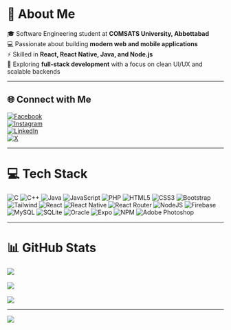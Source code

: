 # 💫 About Me  
🎓 Software Engineering student at **COMSATS University, Abbottabad**  
💻 Passionate about building **modern web and mobile applications**  
⚡ Skilled in **React, React Native, Java, and Node.js**  
🚀 Exploring **full-stack development** with a focus on clean UI/UX and scalable backends  

---

## 🌐 Connect with Me  
[![Facebook](https://img.shields.io/badge/Facebook-%231877F2.svg?logo=Facebook&logoColor=white)](https://www.facebook.com/yammikhan.yammikhan)  
[![Instagram](https://img.shields.io/badge/Instagram-%23E4405F.svg?logo=Instagram&logoColor=white)](https://instagram.com/itxx.__.yaman)  
[![LinkedIn](https://img.shields.io/badge/LinkedIn-%230077B5.svg?logo=linkedin&logoColor=white)](https://www.linkedin.com/in/yamman-hussain-a92245262/)  
[![X](https://img.shields.io/badge/X-black.svg?logo=X&logoColor=white)](https://x.com/Yammi276)  

---

# 💻 Tech Stack  
 
![C](https://img.shields.io/badge/c-%2300599C.svg?style=for-the-badge&logo=c&logoColor=white) ![C++](https://img.shields.io/badge/c++-%2300599C.svg?style=for-the-badge&logo=c%2B%2B&logoColor=white) ![Java](https://img.shields.io/badge/java-%23ED8B00.svg?style=for-the-badge&logo=openjdk&logoColor=white) ![JavaScript](https://img.shields.io/badge/javascript-%23323330.svg?style=for-the-badge&logo=javascript&logoColor=%23F7DF1E) ![PHP](https://img.shields.io/badge/php-%23777BB4.svg?style=for-the-badge&logo=php&logoColor=white) ![HTML5](https://img.shields.io/badge/html5-%23E34F26.svg?style=for-the-badge&logo=html5&logoColor=white) ![CSS3](https://img.shields.io/badge/css3-%231572B6.svg?style=for-the-badge&logo=css3&logoColor=white) ![Bootstrap](https://img.shields.io/badge/bootstrap-%238511FA.svg?style=for-the-badge&logo=bootstrap&logoColor=white) ![Tailwind](https://img.shields.io/badge/tailwindcss-%231572B6.svg?style=for-the-badge&logo=tailwindcss&logoColor=white) ![React](https://img.shields.io/badge/react-%2320232a.svg?style=for-the-badge&logo=react&logoColor=%2361DAFB) ![React Native](https://img.shields.io/badge/react_native-%2320232a.svg?style=for-the-badge&logo=react&logoColor=%2361DAFB) ![React Router](https://img.shields.io/badge/React_Router-CA4245?style=for-the-badge&logo=react-router&logoColor=white) ![NodeJS](https://img.shields.io/badge/node.js-6DA55F?style=for-the-badge&logo=node.js&logoColor=white) ![Firebase](https://img.shields.io/badge/Firebase-039BE5?style=for-the-badge&logo=Firebase&logoColor=white) ![MySQL](https://img.shields.io/badge/mysql-%2300000f.svg?style=for-the-badge&logo=mysql&logoColor=white) ![SQLite](https://img.shields.io/badge/sqlite-%2307405e.svg?style=for-the-badge&logo=sqlite&logoColor=white) ![Oracle](https://img.shields.io/badge/Oracle-F80000?style=for-the-badge&logo=oracle&logoColor=white) ![Expo](https://img.shields.io/badge/expo-1C1E24?style=for-the-badge&logo=expo&logoColor=#D04A37) ![NPM](https://img.shields.io/badge/NPM-%23CB3837.svg?style=for-the-badge&logo=npm&logoColor=white) ![Adobe Photoshop](https://img.shields.io/badge/adobe%20photoshop-%2331A8FF.svg?style=for-the-badge&logo=adobe%20photoshop&logoColor=white)


---

# 📊 GitHub Stats  
![](https://github-readme-stats.vercel.app/api?username=Yamman&theme=dark&hide_border=false&include_all_commits=true&count_private=true)<br/>  
![](https://github-readme-streak-stats.herokuapp.com/?user=Yamman&theme=dark&hide_border=false)<br/>  
![](https://github-readme-stats.vercel.app/api/top-langs/?username=Yamman&theme=dark&hide_border=false&layout=compact)  

---

[![](https://visitcount.itsvg.in/api?id=Yamman&icon=0&color=0)](https://visitcount.itsvg.in)  
